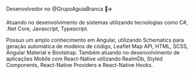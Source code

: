 Desenvolvedor no @GrupoAguiaBranca 🚌✈️

Atuando no desenvolvimento de sistemas utilizando tecnologias como C#, .Net Core, Javascript, Typescript.

Possuo um amplo conhecimento em Angular, utilizando Schematics para geração automática de modelos de código, Leaflet Map API, HTML, SCSS, Angular Material e Bootstrap. Também atuando no desenvolvimento de aplicações Mobile com React-Native utilizando RealmDb, Styled Components, React-Native Providers e React-Native Hooks.
